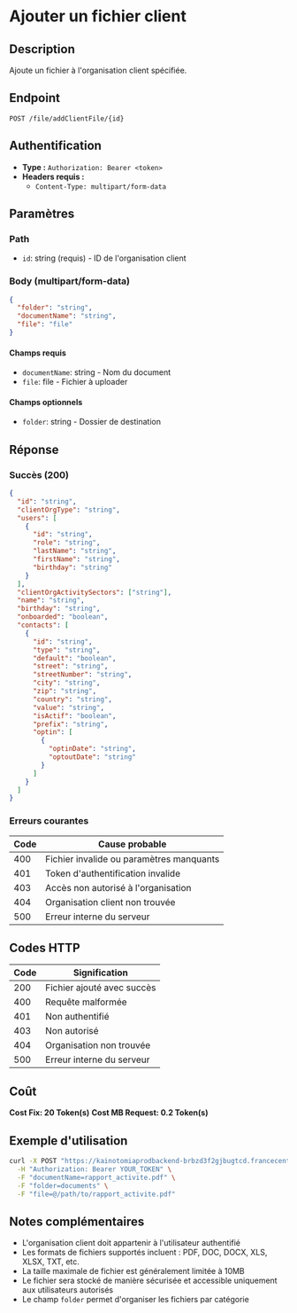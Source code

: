 # Ajouter un fichier client

## Description
Ajoute un fichier à l'organisation client spécifiée.

## Endpoint
```
POST /file/addClientFile/{id}
```

## Authentification
- **Type :** `Authorization: Bearer <token>`
- **Headers requis :**
  - `Content-Type: multipart/form-data`

## Paramètres

### Path
- `id`: string (requis) - ID de l'organisation client

### Body (multipart/form-data)
```json
{
  "folder": "string",
  "documentName": "string",
  "file": "file"
}
```

#### Champs requis
- `documentName`: string - Nom du document
- `file`: file - Fichier à uploader

#### Champs optionnels
- `folder`: string - Dossier de destination

## Réponse

### Succès (200)
```json
{
  "id": "string",
  "clientOrgType": "string",
  "users": [
    {
      "id": "string",
      "role": "string",
      "lastName": "string",
      "firstName": "string",
      "birthday": "string"
    }
  ],
  "clientOrgActivitySectors": ["string"],
  "name": "string",
  "birthday": "string",
  "onboarded": "boolean",
  "contacts": [
    {
      "id": "string",
      "type": "string",
      "default": "boolean",
      "street": "string",
      "streetNumber": "string",
      "city": "string",
      "zip": "string",
      "country": "string",
      "value": "string",
      "isActif": "boolean",
      "prefix": "string",
      "optin": [
        {
          "optinDate": "string",
          "optoutDate": "string"
        }
      ]
    }
  ]
}
```

### Erreurs courantes

| Code | Cause probable |
|------|----------------|
| 400 | Fichier invalide ou paramètres manquants |
| 401 | Token d'authentification invalide |
| 403 | Accès non autorisé à l'organisation |
| 404 | Organisation client non trouvée |
| 500 | Erreur interne du serveur |

## Codes HTTP

| Code | Signification |
|------|---------------|
| 200 | Fichier ajouté avec succès |
| 400 | Requête malformée |
| 401 | Non authentifié |
| 403 | Non autorisé |
| 404 | Organisation non trouvée |
| 500 | Erreur interne du serveur |

## Coût
**Cost Fix: 20 Token(s)**
**Cost MB Request: 0.2 Token(s)**

## Exemple d'utilisation

```bash
curl -X POST "https://kainotomiaprodbackend-brbzd3f2gjbugtcd.francecentral-01.azurewebsites.net/file/addClientFile/org-id-123" \
  -H "Authorization: Bearer YOUR_TOKEN" \
  -F "documentName=rapport_activite.pdf" \
  -F "folder=documents" \
  -F "file=@/path/to/rapport_activite.pdf"
```

## Notes complémentaires
- L'organisation client doit appartenir à l'utilisateur authentifié
- Les formats de fichiers supportés incluent : PDF, DOC, DOCX, XLS, XLSX, TXT, etc.
- La taille maximale de fichier est généralement limitée à 10MB
- Le fichier sera stocké de manière sécurisée et accessible uniquement aux utilisateurs autorisés
- Le champ `folder` permet d'organiser les fichiers par catégorie 